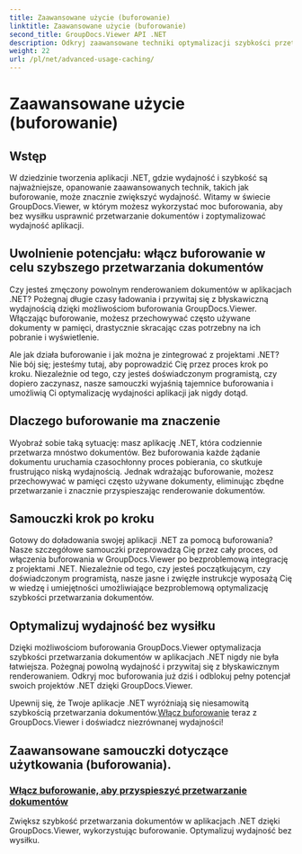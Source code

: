 ```yaml
---
title: Zaawansowane użycie (buforowanie)
linktitle: Zaawansowane użycie (buforowanie)
second_title: GroupDocs.Viewer API .NET
description: Odkryj zaawansowane techniki optymalizacji szybkości przetwarzania dokumentów w aplikacjach .NET dzięki GroupDocs.Viewer. Dowiedz się, jak włączyć buforowanie w celu uzyskania większej wydajności już teraz!
weight: 22
url: /pl/net/advanced-usage-caching/
---
```


# Zaawansowane użycie (buforowanie)


## Wstęp

W dziedzinie tworzenia aplikacji .NET, gdzie wydajność i szybkość są najważniejsze, opanowanie zaawansowanych technik, takich jak buforowanie, może znacznie zwiększyć wydajność. Witamy w świecie GroupDocs.Viewer, w którym możesz wykorzystać moc buforowania, aby bez wysiłku usprawnić przetwarzanie dokumentów i zoptymalizować wydajność aplikacji.

## Uwolnienie potencjału: włącz buforowanie w celu szybszego przetwarzania dokumentów

Czy jesteś zmęczony powolnym renderowaniem dokumentów w aplikacjach .NET? Pożegnaj długie czasy ładowania i przywitaj się z błyskawiczną wydajnością dzięki możliwościom buforowania GroupDocs.Viewer. Włączając buforowanie, możesz przechowywać często używane dokumenty w pamięci, drastycznie skracając czas potrzebny na ich pobranie i wyświetlenie.

Ale jak działa buforowanie i jak można je zintegrować z projektami .NET? Nie bój się; jesteśmy tutaj, aby poprowadzić Cię przez proces krok po kroku. Niezależnie od tego, czy jesteś doświadczonym programistą, czy dopiero zaczynasz, nasze samouczki wyjaśnią tajemnice buforowania i umożliwią Ci optymalizację wydajności aplikacji jak nigdy dotąd.

## Dlaczego buforowanie ma znaczenie

Wyobraź sobie taką sytuację: masz aplikację .NET, która codziennie przetwarza mnóstwo dokumentów. Bez buforowania każde żądanie dokumentu uruchamia czasochłonny proces pobierania, co skutkuje frustrująco niską wydajnością. Jednak wdrażając buforowanie, możesz przechowywać w pamięci często używane dokumenty, eliminując zbędne przetwarzanie i znacznie przyspieszając renderowanie dokumentów.

## Samouczki krok po kroku

Gotowy do doładowania swojej aplikacji .NET za pomocą buforowania? Nasze szczegółowe samouczki przeprowadzą Cię przez cały proces, od włączenia buforowania w GroupDocs.Viewer po bezproblemową integrację z projektami .NET. Niezależnie od tego, czy jesteś początkującym, czy doświadczonym programistą, nasze jasne i zwięzłe instrukcje wyposażą Cię w wiedzę i umiejętności umożliwiające bezproblemową optymalizację szybkości przetwarzania dokumentów.

## Optymalizuj wydajność bez wysiłku

Dzięki możliwościom buforowania GroupDocs.Viewer optymalizacja szybkości przetwarzania dokumentów w aplikacjach .NET nigdy nie była łatwiejsza. Pożegnaj powolną wydajność i przywitaj się z błyskawicznym renderowaniem. Odkryj moc buforowania już dziś i odblokuj pełny potencjał swoich projektów .NET dzięki GroupDocs.Viewer.

 Upewnij się, że Twoje aplikacje .NET wyróżniają się niesamowitą szybkością przetwarzania dokumentów.[Włącz buforowanie](./enable-caching/) teraz z GroupDocs.Viewer i doświadcz niezrównanej wydajności!

## Zaawansowane samouczki dotyczące użytkowania (buforowania).
### [Włącz buforowanie, aby przyspieszyć przetwarzanie dokumentów](./enable-caching/)
Zwiększ szybkość przetwarzania dokumentów w aplikacjach .NET dzięki GroupDocs.Viewer, wykorzystując buforowanie. Optymalizuj wydajność bez wysiłku.
